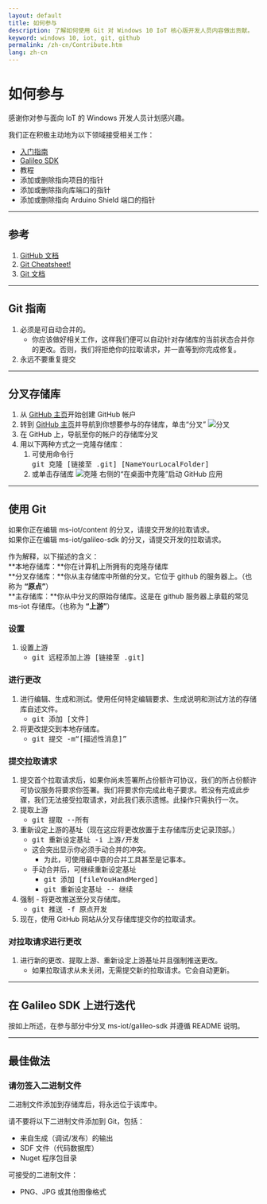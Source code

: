 ```yaml
---
layout: default
title: 如何参与
description: 了解如何使用 Git 对 Windows 10 IoT 核心版开发人员内容做出贡献。
keyword: windows 10, iot, git, github
permalink: /zh-cn/Contribute.htm
lang: zh-cn
---
```


# 如何参与
感谢你对参与面向 IoT 的 Windows 开发人员计划感兴趣。

我们正在积极主动地为以下领域接受相关工作：

* <a href="https://github.com/ms-iot/content" target="_blank">入门指南</a>
* <a href="https://github.com/ms-iot/galileo-sdk" target="_blank">Galileo SDK</a>
* 教程
* 添加或删除指向项目的指针
* 添加或删除指向库端口的指针
* 添加或删除指向 Arduino Shield 端口的指针

___

## 参考
1. <a href="https://help.github.com/" title="GitHub documentation" target="_blank">GitHub 文档</a>
1. <a href="https://github.com/github/training-materials/blob/master/downloads/github-git-cheat-sheet.pdf?raw=true" title="Git Cheatsheet!" target="_blank">Git Cheatsheet!</a>
1. <a href="http://www.git-scm.com/book/en/" title="Git Documentation" target="_blank">Git 文档</a>

___

## Git 指南

1. 必须是可自动合并的。
    * 你应该做好相关工作，这样我们便可以自动针对存储库的当前状态合并你的更改。否则，我们将拒绝你的拉取请求，并一直等到你完成修复。
1. 永远不要重复提交
___

## 分叉存储库
1. 从 <a href="https://github.com/" target="_blank">GitHub 主页</a>开始创建 GitHub 帐户
1. 转到 <a href="https://github.com/" target="_blank">GitHub 主页</a>并导航到你想要参与的存储库，单击“分叉” ![分叉]({{site.baseurl}}/Resources/images/GitHubFork.png)
1. 在 GitHub 上，导航至你的帐户的存储库分叉
1. 用以下两种方式之一克隆存储库：
    1. 可使用命令行 <br/> <kbd>git 克隆 \[链接至 .git\] \[NameYourLocalFolder\]</kbd>
    1. 或单击存储库 ![克隆]({{site.baseurl}}/Resources/images/GitHubClone.png) 右侧的“在桌面中克隆”启动 GitHub 应用

___

## 使用 Git
如果你正在编辑 ms-iot/content 的分叉，请提交开发的拉取请求。<br/> 如果你正在编辑 ms-iot/galileo-sdk 的分叉，请提交开发的拉取请求。

作为解释，以下描述的含义：<br/> **本地存储库：**你在计算机上所拥有的克隆存储库<br/> **分叉存储库：**你从主存储库中所做的分叉。它位于 github 的服务器上。（也称为 <b>“原点”</b>）<br/> **主存储库：**你从中分叉的原始存储库。这是在 github 服务器上承载的常见 ms-iot 存储库。（也称为 <b>“上游”</b>）<br/>

### 设置
1. 设置上游
    * <kbd>git 远程添加上游 \[链接至 .git\]</kbd>

### 进行更改
1. 进行编辑、生成和测试。使用任何特定编辑要求、生成说明和测试方法的存储库自述文件。
    * <kbd>git 添加 \[文件\]</kbd>
1. 将更改提交到本地存储库。
    * <kbd>git 提交 -m“\[描述性消息\]”</kbd>

### 提交拉取请求
1. 提交首个拉取请求后，如果你尚未签署所占份额许可协议，我们的所占份额许可协议服务将要求你签署。我们将要求你完成此电子要求。若没有完成此步骤，我们无法接受拉取请求，对此我们表示遗憾。此操作只需执行一次。
1. 提取上游
    * <kbd>git 提取 --所有</kbd>
1. 重新设定上游的基址（现在这应将更改放置于主存储库历史记录顶部。）
    * <kbd>git 重新设定基址 -i 上游/开发</kbd>
    * 这会突出显示你必须手动合并的冲突。
        * 为此，可使用最中意的合并工具甚至是记事本。
    * 手动合并后，可继续重新设定基址
        * <kbd>git 添加 \[fileYouHandMerged\]</kbd>
        * <kbd>git 重新设定基址 -- 继续</kbd>
1. 强制 - 将更改推送至分叉存储库。
    * <kbd>git 推送 -f 原点开发</kbd>
1. 现在，使用 GitHub 网站从分叉存储库提交你的拉取请求。

### 对拉取请求进行更改
1. 进行新的更改、提取上游、重新设定上游基址并且强制推送更改。
    * 如果拉取请求从未关闭，无需提交新的拉取请求。它会自动更新。

___

## 在 Galileo SDK 上进行迭代
按如上所述，在参与部分中分叉 ms-iot/galileo-sdk 并遵循 README 说明。

___

## 最佳做法

### 请勿签入二进制文件
二进制文件添加到存储库后，将永远位于该库中。

请不要将以下二进制文件添加到 Git，包括：
* 来自生成（调试/发布）的输出
* SDF 文件（代码数据库）
* Nuget 程序包目录

可接受的二进制文件：
* PNG、JPG 或其他图像格式
